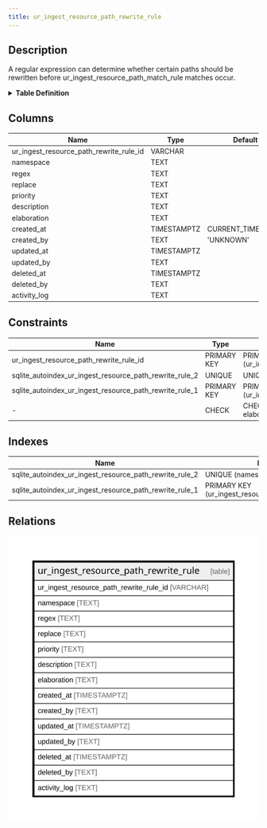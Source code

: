 ```yaml
---
title: ur_ingest_resource_path_rewrite_rule
---
```


## Description

A regular expression can determine whether certain paths should be\
rewritten before ur_ingest_resource_path_match_rule matches occur.

<details>
<summary><strong>Table Definition</strong></summary>

```sql
CREATE TABLE "ur_ingest_resource_path_rewrite_rule" (
    "ur_ingest_resource_path_rewrite_rule_id" VARCHAR PRIMARY KEY NOT NULL,
    "namespace" TEXT NOT NULL,
    "regex" TEXT NOT NULL,
    "replace" TEXT NOT NULL,
    "priority" TEXT,
    "description" TEXT,
    "elaboration" TEXT CHECK(json_valid(elaboration) OR elaboration IS NULL),
    "created_at" TIMESTAMPTZ DEFAULT CURRENT_TIMESTAMP,
    "created_by" TEXT DEFAULT 'UNKNOWN',
    "updated_at" TIMESTAMPTZ,
    "updated_by" TEXT,
    "deleted_at" TIMESTAMPTZ,
    "deleted_by" TEXT,
    "activity_log" TEXT,
    UNIQUE("namespace", "regex", "replace")
)
```

</details>

## Columns

| Name                                    | Type        | Default           | Nullable | Comment                                                 |
| --------------------------------------- | ----------- | ----------------- | -------- | ------------------------------------------------------- |
| ur_ingest_resource_path_rewrite_rule_id | VARCHAR     |                   | false    | {"isSqlDomainZodDescrMeta":true,"isVarChar":true}       |
| namespace                               | TEXT        |                   | false    |                                                         |
| regex                                   | TEXT        |                   | false    |                                                         |
| replace                                 | TEXT        |                   | false    |                                                         |
| priority                                | TEXT        |                   | true     |                                                         |
| description                             | TEXT        |                   | true     |                                                         |
| elaboration                             | TEXT        |                   | true     | {"isSqlDomainZodDescrMeta":true,"isJsonText":true}      |
| created_at                              | TIMESTAMPTZ | CURRENT_TIMESTAMP | true     |                                                         |
| created_by                              | TEXT        | 'UNKNOWN'         | true     |                                                         |
| updated_at                              | TIMESTAMPTZ |                   | true     |                                                         |
| updated_by                              | TEXT        |                   | true     |                                                         |
| deleted_at                              | TIMESTAMPTZ |                   | true     |                                                         |
| deleted_by                              | TEXT        |                   | true     |                                                         |
| activity_log                            | TEXT        |                   | true     | {"isSqlDomainZodDescrMeta":true,"isJsonSqlDomain":true} |

## Constraints

| Name                                                    | Type        | Definition                                            |
| ------------------------------------------------------- | ----------- | ----------------------------------------------------- |
| ur_ingest_resource_path_rewrite_rule_id                 | PRIMARY KEY | PRIMARY KEY (ur_ingest_resource_path_rewrite_rule_id) |
| sqlite_autoindex_ur_ingest_resource_path_rewrite_rule_2 | UNIQUE      | UNIQUE (namespace, regex, replace)                    |
| sqlite_autoindex_ur_ingest_resource_path_rewrite_rule_1 | PRIMARY KEY | PRIMARY KEY (ur_ingest_resource_path_rewrite_rule_id) |
| -                                                       | CHECK       | CHECK(json_valid(elaboration) OR elaboration IS NULL) |

## Indexes

| Name                                                    | Definition                                            |
| ------------------------------------------------------- | ----------------------------------------------------- |
| sqlite_autoindex_ur_ingest_resource_path_rewrite_rule_2 | UNIQUE (namespace, regex, replace)                    |
| sqlite_autoindex_ur_ingest_resource_path_rewrite_rule_1 | PRIMARY KEY (ur_ingest_resource_path_rewrite_rule_id) |

## Relations

![er](../../../../../../assets/images/content/docs/standard-library/rssd-schema/ur_ingest_resource_path_rewrite_rule.svg)
